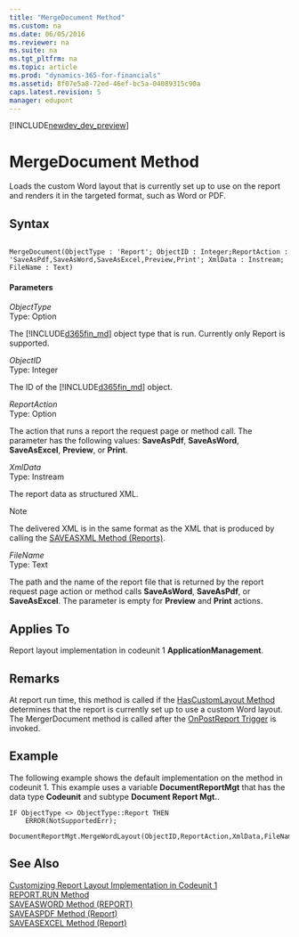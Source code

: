 ```yaml
---
title: "MergeDocument Method"
ms.custom: na
ms.date: 06/05/2016
ms.reviewer: na
ms.suite: na
ms.tgt_pltfrm: na
ms.topic: article
ms.prod: "dynamics-365-for-financials"
ms.assetid: 8f07e5a8-72ed-46ef-bc5a-04089315c90a
caps.latest.revision: 5
manager: edupont
---
```


[!INCLUDE[newdev_dev_preview](../includes/newdev_dev_preview.md)]

# MergeDocument Method
Loads the custom Word layout that is currently set up to use on the report and renders it in the targeted format, such as Word or PDF.  

## Syntax  

```  

MergeDocument(ObjectType : 'Report'; ObjectID : Integer;ReportAction : 'SaveAsPdf,SaveAsWord,SaveAsExcel,Preview,Print'; XmlData : Instream; FileName : Text)  
```  

#### Parameters  
 *ObjectType*  
 Type: Option  

 The [!INCLUDE[d365fin_md](../includes/d365fin_md.md)] object type that is run. Currently only Report is supported.  

 *ObjectID*  
 Type: Integer  

 The ID of the [!INCLUDE[d365fin_md](../includes/d365fin_md.md)] object.  

 *ReportAction*  
 Type: Option  

 The action that runs a report the request page or method call. The parameter has the following values: **SaveAsPdf**, **SaveAsWord**, **SaveAsExcel**, **Preview**, or **Print**.  

 *XmlData*  
 Type: Instream  

 The report data as structured XML.  

> [!NOTE]  
>  The delivered XML is in the same format as the XML that is produced by calling the [SAVEASXML Method \(Reports\)](devenv-SAVEASXML-Method-Reports.md).  

 *FileName*  
 Type: Text  

 The path and the name of the report file that is returned by the report request page action or method calls **SaveAsWord**, **SaveAsPdf**, or **SaveAsExcel**. The parameter is empty for **Preview** and **Print** actions.  

## Applies To  
 Report layout implementation in codeunit 1 **ApplicationManagement**.  

## Remarks  
 At report run time, this method is called if the [HasCustomLayout Method](devenv-HasCustomLayout-Method.md) determines that the report is currently set up to use a custom Word layout. The MergerDocument method is called after the [OnPostReport Trigger](../triggers/devenv-OnPostReport-Trigger.md) is invoked.  

## Example  
 The following example shows the default implementation on the method in codeunit 1. This example uses a variable **DocumentReportMgt** that has the data type **Codeunit** and subtype **Document Report Mgt.**.  

```  
IF ObjectType <> ObjectType::Report THEN  
    ERROR(NotSupportedErr);  

DocumentReportMgt.MergeWordLayout(ObjectID,ReportAction,XmlData,FileName);  

```  

## See Also  
 [Customizing Report Layout Implementation in Codeunit 1](Customizing-Report-Layout-Implementation-in-Codeunit-1.md)   
 [REPORT.RUN Method](devenv-REPORT-RUN-Method.md)   
 [SAVEASWORD Method \(REPORT\)](devenv-SAVEASWORD-Method-REPORT.md)   
 [SAVEASPDF Method \(Report\)](devenv-SAVEASPDF-Method-Report.md)   
 [SAVEASEXCEL Method \(Report\)](devenv-SAVEASEXCEL-Method-Report.md)

